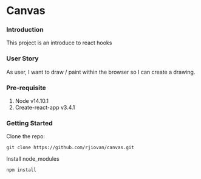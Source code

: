 # Canvas

### Introduction
This project is an introduce to react hooks

### User Story
As user, I want to draw / paint within the browser so I can create a drawing.

### Pre-requisite
1. Node v14.10.1
2. Create-react-app v3.4.1

### Getting Started

Clone the repo:
```
git clone https://github.com/rjiovan/canvas.git
```

Install node_modules
```
npm install
```